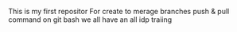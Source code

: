 
This is my first repositor
For create to merage branches
push & pull command
on git bash
we all have an all idp traiing
